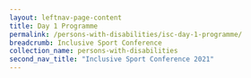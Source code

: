 ```yaml
---
layout: leftnav-page-content
title: Day 1 Programme
permalink: /persons-with-disabilities/isc-day-1-programme/
breadcrumb: Inclusive Sport Conference
collection_name: persons-with-disabilities
second_nav_title: "Inclusive Sport Conference 2021"
---
```


